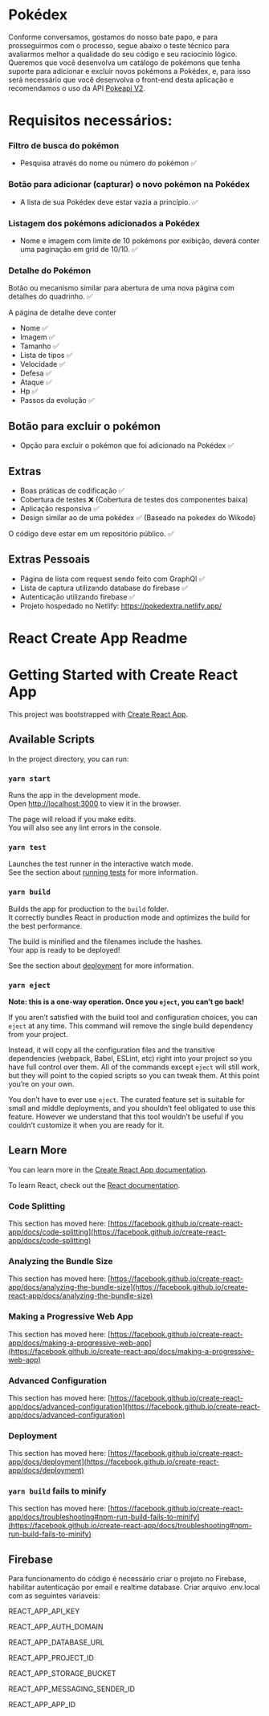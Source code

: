# Pokédex

Conforme conversamos, gostamos do nosso bate papo, e para prosseguirmos com o processo, segue abaixo o teste técnico para avaliarmos melhor a qualidade do seu código e seu raciocínio lógico.  Queremos que você desenvolva um catálogo de pokémons que tenha suporte para adicionar e excluir novos pokémons a Pokédex, e, para isso será necessário que você desenvolva o front-end desta aplicação e recomendamos o uso da API [Pokeapi V2](https://pokeapi.co/docs/v2). 

# Requisitos necessários:

### Filtro de busca do pokémon

* Pesquisa através do nome ou número do pokémon ✅

### Botão para adicionar (capturar) o novo pokémon na Pokédex

* A lista de sua Pokédex deve estar vazia a princípio. ✅

### Listagem dos pokémons adicionados a Pokédex

* Nome e imagem com limite de 10 pokémons por exibição, deverá conter uma paginação em grid de 10/10. ✅

### Detalhe do Pokémon

Botão ou mecanismo similar para abertura de uma nova página com detalhes do quadrinho. ✅

A página de detalhe deve conter
*  Nome ✅
* Imagem ✅
* Tamanho ✅
* Lista de tipos ✅
* Velocidade ✅
* Defesa ✅
* Ataque ✅
* Hp ✅
* Passos da evolução ✅


## Botão para excluir o pokémon

* Opção para excluir o pokémon que foi adicionado na Pokédex ✅

## Extras

* Boas práticas de codificação ✅
* Cobertura de testes ❌ (Cobertura de testes dos componentes baixa)
* Aplicação responsiva ✅
* Design similar ao de uma pokédex ✅ (Baseado na pokedex do Wikode)


O código deve estar em um repositório público. ✅

## Extras Pessoais

* Página de lista com request sendo feito com GraphQl ✅
* Lista de captura utilizando database do firebase ✅
* Autenticação utilizando firebase ✅
* Projeto hospedado no Netlify: https://pokedextra.netlify.app/

# React Create App Readme
# Getting Started with Create React App

This project was bootstrapped with [Create React App](https://github.com/facebook/create-react-app).

## Available Scripts

In the project directory, you can run:

### `yarn start`

Runs the app in the development mode.\
Open [http://localhost:3000](http://localhost:3000) to view it in the browser.

The page will reload if you make edits.\
You will also see any lint errors in the console.

### `yarn test`

Launches the test runner in the interactive watch mode.\
See the section about [running tests](https://facebook.github.io/create-react-app/docs/running-tests) for more information.

### `yarn build`

Builds the app for production to the `build` folder.\
It correctly bundles React in production mode and optimizes the build for the best performance.

The build is minified and the filenames include the hashes.\
Your app is ready to be deployed!

See the section about [deployment](https://facebook.github.io/create-react-app/docs/deployment) for more information.

### `yarn eject`

**Note: this is a one-way operation. Once you `eject`, you can’t go back!**

If you aren’t satisfied with the build tool and configuration choices, you can `eject` at any time. This command will remove the single build dependency from your project.

Instead, it will copy all the configuration files and the transitive dependencies (webpack, Babel, ESLint, etc) right into your project so you have full control over them. All of the commands except `eject` will still work, but they will point to the copied scripts so you can tweak them. At this point you’re on your own.

You don’t have to ever use `eject`. The curated feature set is suitable for small and middle deployments, and you shouldn’t feel obligated to use this feature. However we understand that this tool wouldn’t be useful if you couldn’t customize it when you are ready for it.

## Learn More

You can learn more in the [Create React App documentation](https://facebook.github.io/create-react-app/docs/getting-started).

To learn React, check out the [React documentation](https://reactjs.org/).

### Code Splitting

This section has moved here: [https://facebook.github.io/create-react-app/docs/code-splitting](https://facebook.github.io/create-react-app/docs/code-splitting)

### Analyzing the Bundle Size

This section has moved here: [https://facebook.github.io/create-react-app/docs/analyzing-the-bundle-size](https://facebook.github.io/create-react-app/docs/analyzing-the-bundle-size)

### Making a Progressive Web App

This section has moved here: [https://facebook.github.io/create-react-app/docs/making-a-progressive-web-app](https://facebook.github.io/create-react-app/docs/making-a-progressive-web-app)

### Advanced Configuration

This section has moved here: [https://facebook.github.io/create-react-app/docs/advanced-configuration](https://facebook.github.io/create-react-app/docs/advanced-configuration)

### Deployment

This section has moved here: [https://facebook.github.io/create-react-app/docs/deployment](https://facebook.github.io/create-react-app/docs/deployment)

### `yarn build` fails to minify

This section has moved here: [https://facebook.github.io/create-react-app/docs/troubleshooting#npm-run-build-fails-to-minify](https://facebook.github.io/create-react-app/docs/troubleshooting#npm-run-build-fails-to-minify)

## Firebase

Para funcionamento do código é necessário criar o projeto no Firebase, habilitar autenticação por email e realtime database.
Criar arquivo .env.local com as seguintes variaveis:

REACT_APP_API_KEY

REACT_APP_AUTH_DOMAIN

REACT_APP_DATABASE_URL

REACT_APP_PROJECT_ID

REACT_APP_STORAGE_BUCKET

REACT_APP_MESSAGING_SENDER_ID

REACT_APP_APP_ID

